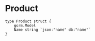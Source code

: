 # Product

```golang
type Product struct {
    gorm.Model
    Name string `json:"name" db:"name"`
}
```